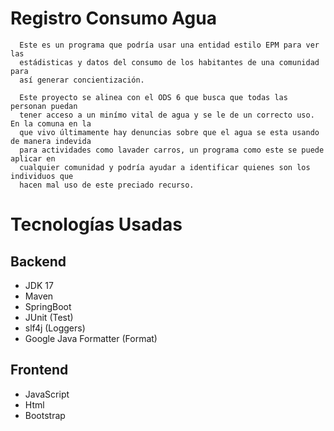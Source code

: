 # Registro Consumo Agua

      Este es un programa que podría usar una entidad estilo EPM para ver las 
      estádisticas y datos del consumo de los habitantes de una comunidad para 
      así generar concientización. 
      
      Este proyecto se alinea con el ODS 6 que busca que todas las personan puedan 
      tener acceso a un minímo vital de agua y se le de un correcto uso. En la comuna en la 
      que vivo últimamente hay denuncias sobre que el agua se esta usando de manera indevida
      para actividades como lavader carros, un programa como este se puede aplicar en 
      cualquier comunidad y podría ayudar a identificar quienes son los individuos que 
      hacen mal uso de este preciado recurso.

# Tecnologías Usadas
## Backend
- JDK 17
- Maven
- SpringBoot
- JUnit (Test)
- slf4j (Loggers)
- Google Java Formatter (Format)
## Frontend
- JavaScript
- Html
- Bootstrap

      
